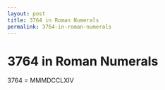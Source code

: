 ```yaml
---
layout: post
title: 3764 in Roman Numerals
permalink: 3764-in-roman-numerals
---
```


# 3764 in Roman Numerals

3764 = MMMDCCLXIV
